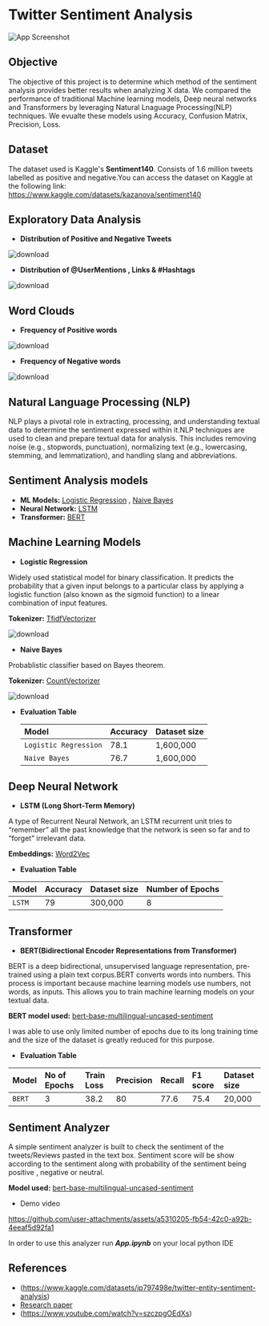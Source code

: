 
# Twitter Sentiment Analysis

![App Screenshot](https://upload.wikimedia.org/wikipedia/commons/0/04/Twitter_and_X_logo_side_by_side.jpg)

## Objective
The objective of this project is to determine which method of the sentiment analysis provides better results when analyzing X data. We compared the performance of traditional Machine learning models, Deep neural networks and Transformers by leveraging Natural Lnaguage Processing(NLP) techniques. We evualte these models using Accuracy, Confusion Matrix, Precision, Loss.

## Dataset
The dataset used is Kaggle's **Sentiment140**. Consists of 1.6 million tweets labelled as positive and negative.You can access the dataset on Kaggle at the following link:
https://www.kaggle.com/datasets/kazanova/sentiment140


## Exploratory Data Analysis
- **Distribution of Positive and Negative Tweets**
 
![download](https://github.com/user-attachments/assets/d7f7de11-6c31-4ba6-b10a-bf755d7ecccd)

- **Distribution of @UserMentions , Links & #Hashtags**
  
![download](https://github.com/user-attachments/assets/a784cdd8-9bc7-4f45-bf55-566a028ad925)

## Word Clouds
- **Frequency of Positive words**
  
![download](https://github.com/user-attachments/assets/69f3a701-ed76-44e1-a566-9bae140c92da)

- **Frequency of Negative words**
  
![download](https://github.com/user-attachments/assets/4da5419a-0860-48d7-adf9-568c91c35c9f)

## Natural Language Processing (NLP)
NLP plays a pivotal role in extracting, processing, and understanding textual data to determine the sentiment expressed within it.NLP techniques are used to clean and prepare textual data for analysis. This includes removing noise (e.g., stopwords, punctuation), normalizing text (e.g., lowercasing, stemming, and lemmatization), and handling slang and abbreviations.

## Sentiment Analysis models
- **ML Models:** [Logistic Regression](https://scikit-learn.org/stable/modules/generated/sklearn.linear_model.LogisticRegression.html) , [Naive Bayes](https://scikit-learn.org/stable/modules/naive_bayes.html)
- **Neural Network:** [LSTM](https://www.tensorflow.org/api_docs/python/tf/keras/layers/LSTM)
- **Transformer:** [BERT](https://huggingface.co/google-bert/bert-base-uncased)

## Machine Learning Models
- **Logistic Regression**
  
Widely used statistical model for binary classification. It predicts the probability that a given input belongs to a particular class by applying a logistic function (also known as the sigmoid function) to a linear combination of input features.

**Tokenizer:** [TfidfVectorizer](https://scikit-learn.org/stable/modules/generated/sklearn.feature_extraction.text.TfidfVectorizer.html)

![download](https://github.com/user-attachments/assets/689000b5-f74e-4bfd-8d48-3d015779ffbc)

- **Naive Bayes**
  
Probablistic classifier based on Bayes theorem.

**Tokenizer:** [CountVectorizer](https://scikit-learn.org/stable/modules/generated/sklearn.feature_extraction.text.CountVectorizer.html)

![download](https://github.com/user-attachments/assets/44529d60-25ef-4b22-b933-6f5ff1fc6014)

- **Evaluation Table**

     | Model | Accuracy     | Dataset size                      |
     | :-------- | :------- | :-------------------------------- |
     | `Logistic Regression`      | 78.1 | 1,600,000 |
     | `Naive Bayes`      | 76.7 | 1,600,000 |


## Deep Neural Network
- **LSTM (Long Short-Term Memory)**
  
A type of Recurrent Neural Network, an LSTM recurrent unit tries to “remember” all the past knowledge that the network is seen so far and to “forget” irrelevant data.

**Embeddings:** [Word2Vec](https://www.tensorflow.org/text/tutorials/word2vec)

- **Evaluation Table**

  
| Model | Accuracy     | Dataset size                      | Number of Epochs | 
| :-------- | :------- | :-------------------------------- |:------------  |                   
| `LSTM`      | 79 | 300,000 | 8            |

## Transformer
- **BERT(Bidirectional Encoder Representations from Transformer)**
  
BERT is a deep bidirectional, unsupervised language representation, pre-trained using a plain text corpus.BERT converts words into numbers. This process is important because machine learning models use numbers, not words, as inputs. This allows you to train machine learning models on your textual data.

**BERT model used:** [bert-base-multilingual-uncased-sentiment ](https://huggingface.co/nlptown/bert-base-multilingual-uncased-sentiment)

I was able to use only limited number of epochs due to its long training time and the size of the dataset is greatly reduced for this purpose.

- **Evaluation Table**

  
| Model | No of Epochs     | Train Loss | Precision| Recall     | F1 score | Dataset size |
| :-------- | :------- | :-------------------------------- |:-------- | :------- | :-------------------------------- |:-------------------------------- |
| `BERT`      | 3 | 38.2 |80      | 77.6 | 75.4 |20,000 |

## Sentiment Analyzer

A simple sentiment analyzer is built to check the sentiment of the tweets/Reviews pasted in the text box. Sentiment score will be show according to the sentiment along with probability of the sentiment being positive , negative or neutral.

**Model used:** [bert-base-multilingual-uncased-sentiment ](https://huggingface.co/nlptown/bert-base-multilingual-uncased-sentiment)

- Demo video

https://github.com/user-attachments/assets/a5310205-fb54-42c0-a92b-4eeaf5d92fa1

In order to use this analyzer run  ***App.ipynb*** on your local python  IDE

## References

- (https://www.kaggle.com/datasets/jp797498e/twitter-entity-sentiment-analysis)
- [Research paper](https://www.researchgate.net/publication/317058859_Study_of_Twitter_Sentiment_Analysis_using_Machine_Learning_Algorithms_on_Python)
- (https://www.youtube.com/watch?v=szczpgOEdXs)








